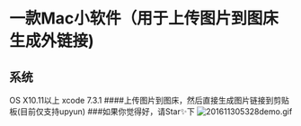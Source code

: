 # 一款Mac小软件（用于上传图片到图床生成外链接)
## 系统
OS X10.11以上
xcode 7.3.1
####上传图片到图床，然后直接生成图片链接到剪贴板(目前仅支持upyun)
###如果你觉得好，请Star✨下
![201611305328demo.gif](http://photoblog.b0.upaiyun.com/201611305328demo.gif)